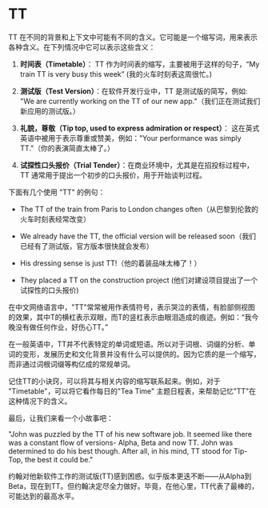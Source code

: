 # TT

TT 在不同的背景和上下文中可能有不同的含义。它可能是一个缩写词，用来表示各种含义。在下列情况中它可以表示这些含义：

  

1.  **时间表（Timetable）**： TT 作为时间表的缩写，主要被用于这样的句子，“My train TT is very busy this week” (我的火车时刻表这周很忙。)
    
      
    
2.  **测试版（Test Version）**：在软件开发行业中，TT 是测试版的简写，例如: "We are currently working on the TT of our new app."（我们正在测试我们新应用的测试版。）
    
      
    
3.  **礼貌，尊敬（Tip top, used to express admiration or respect）**： 这在英式英语中被用于表示尊重或赞美，例如："Your performance was simply TT."（你的表演简直太棒了。）
    
      
    
4.  **试探性口头报价（Trial Tender）**：在商业环境中，尤其是在招投标过程中，TT 通常用于提出一个初步的口头报价，用于开始谈判过程。
    
      
    

  

下面有几个使用 "TT" 的例句：

  

*   The TT of the train from Paris to London changes often（从巴黎到伦敦的火车时刻表经常改变）
    
      
    
*   We already have the TT, the official version will be released soon（我们已经有了测试版，官方版本很快就会发布）
    
      
    
*   His dressing sense is just TT!（他的着装品味太棒了！）
    
      
    
*   They placed a TT on the construction project (他们对建设项目提出了一个试探性的口头报价)
    
      
    

  

在中文网络语言中，"TT"常常被用作表情符号，表示哭泣的表情，有脸部侧视图的效果，其中T的横杠表示双眼，而T的竖杠表示由眼泪造成的痕迹。例如：“我今晚没有做任何作业，好伤心TT。”

  

在一般英语中，TT并不代表特定的单词或短语。所以对于词根、词缀的分析、单词的变形，发展历史和文化背景并没有什么可以提供的。因为它质的是一个缩写，而非通过词根词缀等构亿成的常规单词。

  

记住TT的小诀窍，可以将其与相关内容的缩写联系起来。例如，对于 "Timetable"，可以将它看作每日的"Tea Time" 主题日程表，来帮助记忆"TT"在这种情况下的含义。

  

最后，让我们来看一个小故事吧：

  

"John was puzzled by the TT of his new software job. It seemed like there was a constant flow of versions- Alpha, Beta and now TT. John was determined to do his best though. After all, in his mind, TT stood for Tip-Top, the best it could be."

  

约翰对他新软件工作的测试版(TT)感到困惑。似乎版本更迭不断——从Alpha到Beta，现在到TT。但约翰决定尽全力做好。毕竟，在他心里，TT代表了最棒的，可能达到的最高水平。
